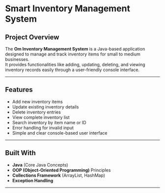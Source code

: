 # Smart Inventory Management System

## Project Overview

The **Om Inventory Management System** is a Java-based application designed to manage and track inventory items for small to medium businesses.  
It provides functionalities like adding, updating, deleting, and viewing inventory records easily through a user-friendly console interface.

---

##  Features

- Add new inventory items
- Update existing inventory details
- Delete inventory entries
- View complete inventory list
- Search inventory by item name or ID
- Error handling for invalid input
- Simple and clear console-based user interface

---

##  Built With

- **Java** (Core Java Concepts)
- **OOP (Object-Oriented Programming)** Principles
- **Collections Framework** (ArrayList, HashMap)
- **Exception Handling**

---

